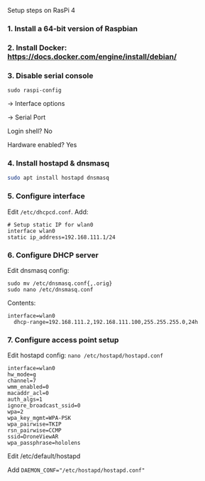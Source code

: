 Setup steps on RasPi 4

### 1. Install a 64-bit version of Raspbian

### 2. Install Docker: https://docs.docker.com/engine/install/debian/

### 3. Disable serial console
`sudo raspi-config`

-> Interface options

-> Serial Port

Login shell? No

Hardware enabled? Yes

### 4. Install hostapd & dnsmasq

```sh
sudo apt install hostapd dnsmasq
```

### 5. Configure interface

Edit `/etc/dhcpcd.conf`. Add:
```
# Setup static IP for wlan0
interface wlan0
static ip_address=192.168.111.1/24
```

### 6. Configure DHCP server

Edit dnsmasq config:
```
sudo mv /etc/dnsmasq.conf{,.orig}
sudo nano /etc/dnsmasq.conf
```

Contents:
```
interface=wlan0
  dhcp-range=192.168.111.2,192.168.111.100,255.255.255.0,24h
```

### 7. Configure access point setup
Edit hostapd config: `nano /etc/hostapd/hostapd.conf`
```
interface=wlan0
hw_mode=g
channel=7
wmm_enabled=0
macaddr_acl=0
auth_algs=1
ignore_broadcast_ssid=0
wpa=2
wpa_key_mgmt=WPA-PSK
wpa_pairwise=TKIP
rsn_pairwise=CCMP
ssid=DroneViewAR
wpa_passphrase=hololens
```

Edit /etc/default/hostapd

Add `DAEMON_CONF="/etc/hostapd/hostapd.conf"`
